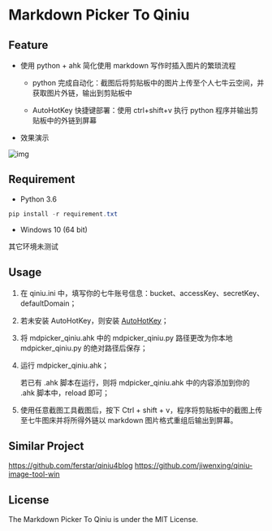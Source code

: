 # Markdown Picker To Qiniu #

## Feature ##

- 使用 python + ahk 简化使用 markdown 写作时插入图片的繁琐流程

    - python 完成自动化：截图后将剪贴板中的图片上传至个人七牛云空间，并获取图片外链，输出到剪贴板中

    - AutoHotKey 快捷键部署：使用 ctrl+shift+v 执行 python 程序并输出剪贴板中的外链到屏幕

- 效果演示

![img](https://github.com/firejq/mdpicker-qiniu/blob/master/static/mdpicker-qiniu-presentation.gif)

## Requirement ##
- Python 3.6
```powershell
pip install -r requirement.txt
```
- Windows 10 (64 bit)

其它环境未测试

## Usage ##

1. 在 qiniu.ini 中，填写你的七牛账号信息：bucket、accessKey、secretKey、defaultDomain；

1. 若未安装 AutoHotKey，则安装 [AutoHotKey](https://www.autohotkey.com/download/ahk-install.exe)；

2. 将 mdpicker_qiniu.ahk 中的 mdpicker_qiniu.py 路径更改为你本地 mdpicker_qiniu.py 的绝对路径后保存；

2. 运行 mdpicker_qiniu.ahk；
   
    若已有 .ahk 脚本在运行，则将 mdpicker_qiniu.ahk 中的内容添加到你的 .ahk 脚本中，reload 即可；

3. 使用任意截图工具截图后，按下 Ctrl + shift + v，程序将剪贴板中的截图上传至七牛图床并将所得外链以 markdown 图片格式重组后输出到屏幕。


## Similar Project ##
https://github.com/ferstar/qiniu4blog
https://github.com/jiwenxing/qiniu-image-tool-win


## License ##
The Markdown Picker To Qiniu is under the MIT License.